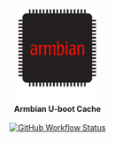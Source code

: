 <p align="center">
  <a href="#build-framework">
   <img src="https://raw.githubusercontent.com/armbian/build/master/.github/armbian-logo.png" alt="Armbian logo" width="144">
  </a><br>
  <strong>Armbian U-boot Cache</strong><br>
<br>
<a href=https://github.com/armbian/cache-firmware/actions/workflows/generate.yml><img alt="GitHub Workflow Status" src="https://img.shields.io/github/actions/workflow/status/armbian/cache-firmware/generate.yml?logo=githubactions&label=Build%20Firmware%20Cache&style=for-the-badge&branch=main"></a>
</p>
